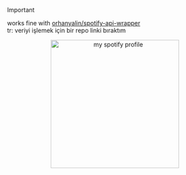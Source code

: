 > [!IMPORTANT]
> works fine with [orhanyalin/spotify-api-wrapper](https://github.com/orhanyalin/spotify-api-wrapper)\
> tr: veriyi işlemek için bir repo linki bıraktım

<p align="center">
<a href="https://open.spotify.com/user/bsa431plyu8hiphpc0ggbsa25" target="_blank" >
  <img height="300" src="https://img.yalin.app/?" title="my spotify profile" />
</a>
</p>
